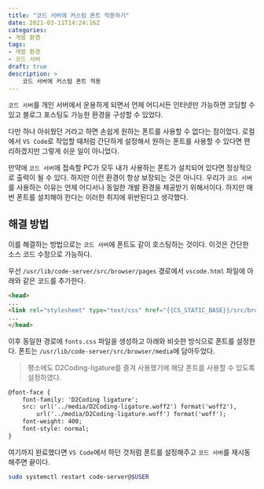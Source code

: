 ```yaml
---
title: "코드 서버에 커스텀 폰트 적용하기"
date: 2021-03-11T14:24:16Z
categories:
- 개발 환경
tags:
- 개발 환경
- 코드 서버
draft: true
description: >
    코드 서버에 커스텀 폰트 적용
---
```


`코드 서버`를 개인 서버에서 운용하게 되면서 언제 어디서든 인터넷만 가능하면 코딩할 수 있고 블로그 포스팅도 가능한 환경을 구성할 수 있었다.

다만 하나 아쉬웠던 거라고 하면 손쉽게 원하는 폰트를 사용할 수 없다는 점이었다. 로컬에서 `VS Code`로 작업할 때처럼 간단하게 설정해서 원하는 폰트를 사용할 수 있다면 편리하겠지만 그렇게 쉬운 일이 아니었다.

만약에 `코드 서버`에 접속할 PC가 모두 내가 사용하는 폰트가 설치되어 있다면 정상적으로 출력이 될 수 있다. 하지만 이런 환경이 항상 보장되는 것은 아니다. 우리가 `코드 서버`를 사용하는 이유는 언제 어디서나 동일한 개발 환경을 제공받기 위해서이다. 하지만 매번 폰트를 설치해야 한다는 이러한 취지에 위반된다고 생각했다.

해결 방법
---

이를 해결하는 방법으로는 `코드 서버`에 폰트도 같이 호스팅하는 것이다. 이것은 간단한 소스 코드 수정으로 가능하다.

우선 `/usr/lib/code-server/src/browser/pages` 경로에서 `vscode.html` 파일에 아래와 같은 코드를 추가한다.

```html
<head>
...
<link rel="stylesheet" type="text/css" href="{{CS_STATIC_BASE}}/src/browser/pages/fonts.css">
...
</head>
```

이후 동일한 경로에 `fonts.css` 파일을 생성하고 아래와 비슷한 방식으로 폰트를 설정한다. 폰트는 `/usr/lib/code-server/src/browser/media`에 담아두었다.

> 평소에도 D2Coding-ligature를 즐겨 사용했기에 해당 폰트를 사용할 수 있도록 설정하였다.

```html
@font-face {
    font-family: 'D2Coding ligature';
    src: url('../media/D2Coding-ligature.woff2') format('woff2'),
        url('../media/D2Coding-ligature.woff') format('woff');
    font-weight: 400;
    font-style: normal;
}
```

여기까지 완료했다면 `VS Code`에서 하던 것처럼 폰트를 설정해주고 `코드 서버`를 재시동해주면 끝이다.

```bash
sudo systemctl restart code-server@$USER
```
